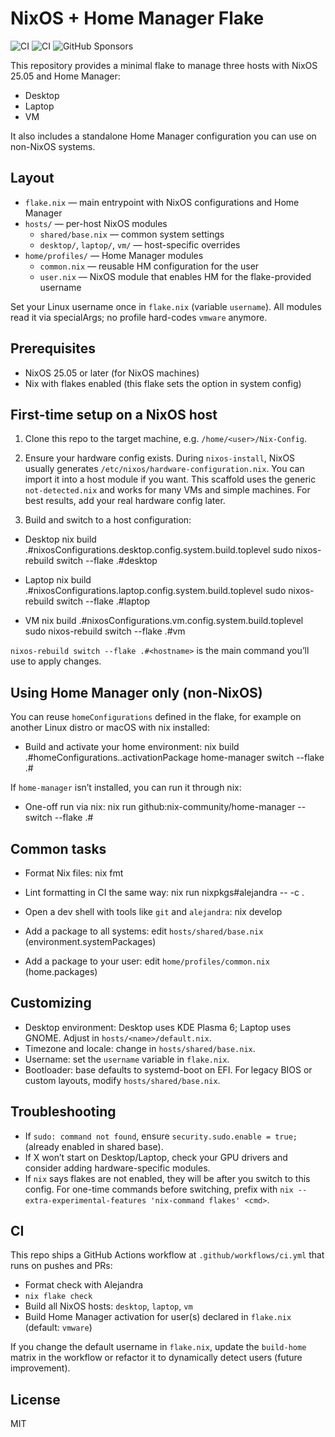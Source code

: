 # NixOS + Home Manager Flake

![CI](https://github.com/j4v3l/Nix-Config/actions/workflows/ci.yml/badge.svg)
![CI](https://github.com/j4v3l/Nix-Config/actions/workflows/update-flake.yml/badge.svg)
![GitHub Sponsors](https://img.shields.io/github/sponsors/j4v3l)

This repository provides a minimal flake to manage three hosts with NixOS 25.05 and Home Manager:
- Desktop
- Laptop
- VM

It also includes a standalone Home Manager configuration you can use on non-NixOS systems.

## Layout

- `flake.nix` — main entrypoint with NixOS configurations and Home Manager
- `hosts/` — per-host NixOS modules
  - `shared/base.nix` — common system settings
  - `desktop/`, `laptop/`, `vm/` — host-specific overrides
- `home/profiles/` — Home Manager modules
  - `common.nix` — reusable HM configuration for the user
  - `user.nix` — NixOS module that enables HM for the flake-provided username

Set your Linux username once in `flake.nix` (variable `username`). All modules read it via specialArgs; no profile hard-codes `vmware` anymore.

## Prerequisites

- NixOS 25.05 or later (for NixOS machines)
- Nix with flakes enabled (this flake sets the option in system config)

## First-time setup on a NixOS host

1) Clone this repo to the target machine, e.g. `/home/<user>/Nix-Config`.

2) Ensure your hardware config exists. During `nixos-install`, NixOS usually generates `/etc/nixos/hardware-configuration.nix`. You can import it into a host module if you want. This scaffold uses the generic `not-detected.nix` and works for many VMs and simple machines. For best results, add your real hardware config later.

3) Build and switch to a host configuration:

- Desktop
  nix build .#nixosConfigurations.desktop.config.system.build.toplevel
  sudo nixos-rebuild switch --flake .#desktop

- Laptop
  nix build .#nixosConfigurations.laptop.config.system.build.toplevel
  sudo nixos-rebuild switch --flake .#laptop

- VM
  nix build .#nixosConfigurations.vm.config.system.build.toplevel
  sudo nixos-rebuild switch --flake .#vm

`nixos-rebuild switch --flake .#<hostname>` is the main command you’ll use to apply changes.

## Using Home Manager only (non‑NixOS)

You can reuse `homeConfigurations` defined in the flake, for example on another Linux distro or macOS with nix installed:

- Build and activate your home environment:
  nix build .#homeConfigurations.<yourUser>.activationPackage
  home-manager switch --flake .#<yourUser>

If `home-manager` isn’t installed, you can run it through nix:

- One-off run via nix:
  nix run github:nix-community/home-manager -- switch --flake .#<yourUser>

## Common tasks

- Format Nix files:
  nix fmt

- Lint formatting in CI the same way:
  nix run nixpkgs#alejandra -- -c .

- Open a dev shell with tools like `git` and `alejandra`:
  nix develop

- Add a package to all systems: edit `hosts/shared/base.nix` (environment.systemPackages)
- Add a package to your user: edit `home/profiles/common.nix` (home.packages)

## Customizing

- Desktop environment: Desktop uses KDE Plasma 6; Laptop uses GNOME. Adjust in `hosts/<name>/default.nix`.
- Timezone and locale: change in `hosts/shared/base.nix`.
- Username: set the `username` variable in `flake.nix`.
- Bootloader: base defaults to systemd-boot on EFI. For legacy BIOS or custom layouts, modify `hosts/shared/base.nix`.

## Troubleshooting

- If `sudo: command not found`, ensure `security.sudo.enable = true;` (already enabled in shared base).
- If X won’t start on Desktop/Laptop, check your GPU drivers and consider adding hardware-specific modules.
- If `nix` says flakes are not enabled, they will be after you switch to this config. For one-time commands before switching, prefix with `nix --extra-experimental-features 'nix-command flakes' <cmd>`.

## CI

This repo ships a GitHub Actions workflow at `.github/workflows/ci.yml` that runs on pushes and PRs:

- Format check with Alejandra
- `nix flake check`
- Build all NixOS hosts: `desktop`, `laptop`, `vm`
- Build Home Manager activation for user(s) declared in `flake.nix` (default: `vmware`)

If you change the default username in `flake.nix`, update the `build-home` matrix in the workflow or refactor it to dynamically detect users (future improvement).

## License

MIT
